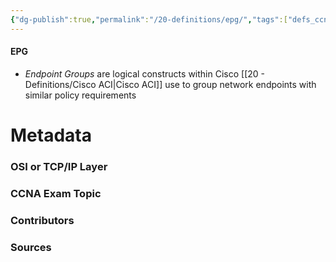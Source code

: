```yaml
---
{"dg-publish":true,"permalink":"/20-definitions/epg/","tags":["defs_ccna"]}
---
```


#### EPG
- *Endpoint Groups* are logical constructs within Cisco [[20 - Definitions/Cisco ACI\|Cisco ACI]] use to group network endpoints with similar policy requirements







# Metadata
### OSI or TCP/IP Layer

### CCNA Exam Topic

### Contributors

### Sources

